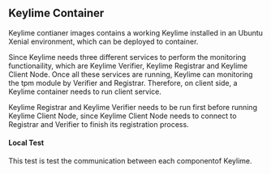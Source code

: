 ## Keylime Container

Keylime contianer images contains a working Keylime installed in an Ubuntu Xenial environment, which can be deployed to container.

Since Keylime needs three different services to perform the monitoring functionaility, which are Keylime Verifier, Keylime Registrar and Keylime Client Node. Once all these services are running, Keylime can monitoring the tpm module by Verifier and Registrar. Therefore, on client side, a Keylime container needs to run client service.

Keylime Registrar and Keylime Verifier needs to be run first before running Keylime Client Node, since Keylime Client Node needs to connect to Registrar and Verifier to finish its registration process.

#### Local Test

This test is test the communication between each componentof Keylime.
